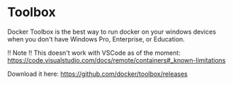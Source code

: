 <!-- TITLE: Docker Toolbox -->
<!-- SUBTITLE: A quick summary of Toolbox -->

# Toolbox

Docker Toolbox is the best way to run docker on your windows devices when you don't have Windows Pro, Enterprise, or Education.


!! Note !!
This doesn't work with VSCode as of the moment: https://code.visualstudio.com/docs/remote/containers#_known-limitations


Download it here: https://github.com/docker/toolbox/releases